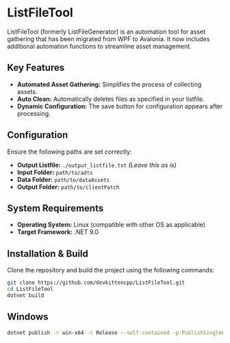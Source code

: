 # ListFileTool

ListFileTool (formerly ListFileGenerator) is an automation tool for asset gathering that has been migrated from WPF to Avalonia. It now includes additional automation functions to streamline asset management.

## Key Features

- **Automated Asset Gathering:** Simplifies the process of collecting assets.
- **Auto Clean:** Automatically deletes files as specified in your listfile.
- **Dynamic Configuration:** The save button for configuration appears after processing.

## Configuration

Ensure the following paths are set correctly:

- **Output Listfile:** `./output_listfile.txt` *(Leave this as is)*
- **Input Folder:** `path/to/adts`
- **Data Folder:** `path/to/dataAssets`
- **Output Folder:** `path/to/clientPatch`

## System Requirements

- **Operating System:** Linux (compatible with other OS as applicable)
- **Target Framework:** .NET 9.0

## Installation & Build

Clone the repository and build the project using the following commands:

```bash
git clone https://github.com/devkittencpp/ListFileTool.git
cd ListFileTool
dotnet build
```

## Windows
```bash
dotnet publish -r win-x64 -c Release --self-contained -p:PublishSingleFile=true
```
